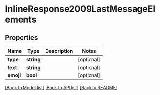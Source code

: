 # InlineResponse2009LastMessageElements

## Properties
Name | Type | Description | Notes
------------ | ------------- | ------------- | -------------
**type** | **string** |  | [optional] 
**text** | **string** |  | [optional] 
**emoji** | **bool** |  | [optional] 

[[Back to Model list]](../../README.md#documentation-for-models) [[Back to API list]](../../README.md#documentation-for-api-endpoints) [[Back to README]](../../README.md)

